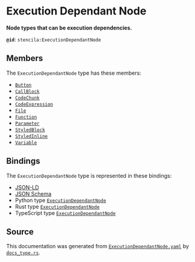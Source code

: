 # Execution Dependant Node

**Node types that can be execution dependencies.**

**`@id`**: `stencila:ExecutionDependantNode`

## Members

The `ExecutionDependantNode` type has these members:

- [`Button`](https://github.com/stencila/stencila/blob/main/docs/reference/schema/flow/button.md)
- [`CallBlock`](https://github.com/stencila/stencila/blob/main/docs/reference/schema/flow/call-block.md)
- [`CodeChunk`](https://github.com/stencila/stencila/blob/main/docs/reference/schema/code/code-chunk.md)
- [`CodeExpression`](https://github.com/stencila/stencila/blob/main/docs/reference/schema/code/code-expression.md)
- [`File`](https://github.com/stencila/stencila/blob/main/docs/reference/schema/works/file.md)
- [`Function`](https://github.com/stencila/stencila/blob/main/docs/reference/schema/flow/function.md)
- [`Parameter`](https://github.com/stencila/stencila/blob/main/docs/reference/schema/flow/parameter.md)
- [`StyledBlock`](https://github.com/stencila/stencila/blob/main/docs/reference/schema/style/styled-block.md)
- [`StyledInline`](https://github.com/stencila/stencila/blob/main/docs/reference/schema/style/styled-inline.md)
- [`Variable`](https://github.com/stencila/stencila/blob/main/docs/reference/schema/flow/variable.md)

## Bindings

The `ExecutionDependantNode` type is represented in these bindings:

- [JSON-LD](https://stencila.org/ExecutionDependantNode.jsonld)
- [JSON Schema](https://stencila.org/ExecutionDependantNode.schema.json)
- Python type [`ExecutionDependantNode`](https://github.com/stencila/stencila/blob/main/python/python/stencila/types/execution_dependant_node.py)
- Rust type [`ExecutionDependantNode`](https://github.com/stencila/stencila/blob/main/rust/schema/src/types/execution_dependant_node.rs)
- TypeScript type [`ExecutionDependantNode`](https://github.com/stencila/stencila/blob/main/ts/src/types/ExecutionDependantNode.ts)

## Source

This documentation was generated from [`ExecutionDependantNode.yaml`](https://github.com/stencila/stencila/blob/main/schema/ExecutionDependantNode.yaml) by [`docs_type.rs`](https://github.com/stencila/stencila/blob/main/rust/schema-gen/src/docs_type.rs).
